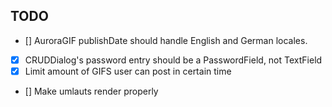 ## TODO

- [] AuroraGIF publishDate should handle English and German locales.
- [x] CRUDDialog's password entry should be a PasswordField, not TextField
- [x] Limit amount of GIFS user can post in certain time
- [] Make umlauts render properly
